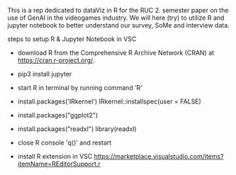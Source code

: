 This is a rep dedicated to dataViz in R for the RUC 2. semester paper on the use of GenAI in the videogames industry. We will here (try) to utilize R and jupyter notebook to better understand our survey, SoMe and interview data.


steps to setup R & Jupyter Notebook in VSC

- download R from the Comprehensive R Archive Network (CRAN) at https://cran.r-project.org/.

- pip3 install jupyter

- start R in terminal by running command 'R'

- install.packages('IRkernel')
  IRkernel::installspec(user = FALSE)

- install.packages("ggplot2")

- install.packages("readxl")
  library(readxl)

- close R console 'q()' and restart

- install R extension in VSC https://marketplace.visualstudio.com/items?itemName=REditorSupport.r